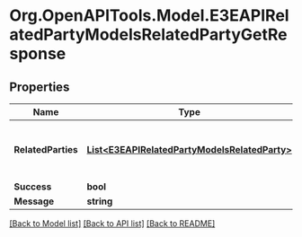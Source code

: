 
# Org.OpenAPITools.Model.E3EAPIRelatedPartyModelsRelatedPartyGetResponse

## Properties

Name | Type | Description | Notes
------------ | ------------- | ------------- | -------------
**RelatedParties** | [**List&lt;E3EAPIRelatedPartyModelsRelatedParty&gt;**](E3EAPIRelatedPartyModelsRelatedParty.md) | Gets or sets a collection of RelatedParty objects. | [optional] 
**Success** | **bool** |  | [optional] 
**Message** | **string** |  | [optional] 

[[Back to Model list]](../README.md#documentation-for-models)
[[Back to API list]](../README.md#documentation-for-api-endpoints)
[[Back to README]](../README.md)

